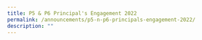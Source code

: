 ```yaml
---
title: P5 & P6 Principal's Engagement 2022
permalink: /announcements/p5-n-p6-principals-engagement-2022/
description: ""
---
```


